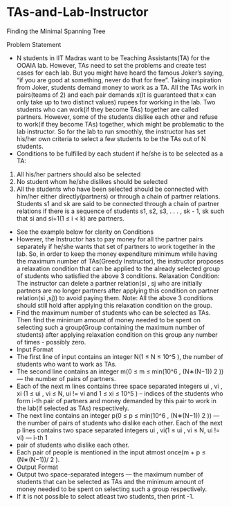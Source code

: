 # TAs-and-Lab-Instructor
Finding the Minimal Spanning Tree

Problem Statement
- N students in IIT Madras want to be Teaching Assistants(TA) for the OOAIA lab. However, TAs need to
set the problems and create test cases for each lab. But you might have heard the famous Joker’s saying, “if you
are good at something, never do that for free”. Taking inspiration from Joker, students demand money to work
as a TA. All the TAs work in pairs(teams of 2) and each pair demands x(It is guaranteed that x can only
take up to two distinct values) rupees for working in the lab. Two students who can work(if they become
TAs) together are called partners. However, some of the students dislike each other and refuse to work(if they
become TAs) together, which might be problematic to the lab instructor. So for the lab to run smoothly, the
instructor has set his/her own criteria to select a few students to be the TAs out of N students.
- Conditions to be fulfilled by each student if he/she is to be selected as a TA:
1. All his/her partners should also be selected
2. No student whom he/she dislikes should be selected
3. All the students who have been selected should be connected with him/her either directly(partners) or
through a chain of partner relations. Students s1 and sk are said to be connected through a chain of
partner relations if there is a sequence of students s1, s2, s3, . . . , sk - 1, sk such that si and si+1(1 ≤ i < k)
are partners.
- See the example below for clarity on Conditions
- However, the Instructor has to pay money for all the partner pairs separately if he/she wants that set of partners
to work together in the lab. So, in order to keep the money expenditure minimum while having the maximum
number of TAs(Greedy Instructor), the instructor proposes a relaxation condition that can be applied to the
already selected group of students who satisfied the above 3 conditions.
Relaxation Condition: The instructor can delete a partner relation(si
, sj who are initially partners are no
longer partners after applying this condition on partner relation(si
,sj)) to avoid paying them. Note: All the
above 3 conditions should still hold after applying this relaxation condition on the group.
- Find the maximum number of students who can be selected as TAs. Then find the minimum amount of
money needed to be spent on selecting such a group(Group containing the maximum number of students) after
applying relaxation condition on this group any number of times - possibly zero.
- Input Format
- The first line of input contains an integer N(1 ≤ N ≤ 10^5
), the number of students who want to work as TAs.
- The second line contains an integer m(0 ≤ m ≤ min(10^6
,
(N∗(N−1))
2
)) — the number of pairs of partners.
- Each of the next m lines contains three space separated integers ui
, vi
, xi (1 ≤ ui
, vi ≤ N, ui != vi and 1 ≤ xi ≤ 10^5
)
– indices of the students who form i-th pair of partners and money demanded by this pair to work in the lab(if
selected as TAs) respectively.
- The next line contains an integer p(0 ≤ p ≤ min(10^6
,
(N∗(N−1))
2
)) — the number of pairs of students who dislike
each other. Each of the next p lines contains two space separated integers ui
, vi(1 ≤ ui
, vi ≤ N, ui != vi) — i-th
1
- pair of students who dislike each other.
- Each pair of people is mentioned in the input atmost once(m + p ≤
(N∗(N−1))/
2
).
- Output Format
- Output two space-separated integers — the maximum number of students that can be selected as TAs and the
minimum amount of money needed to be spent on selecting such a group respectively.
- If it is not possible to select atleast two students, then print -1.

